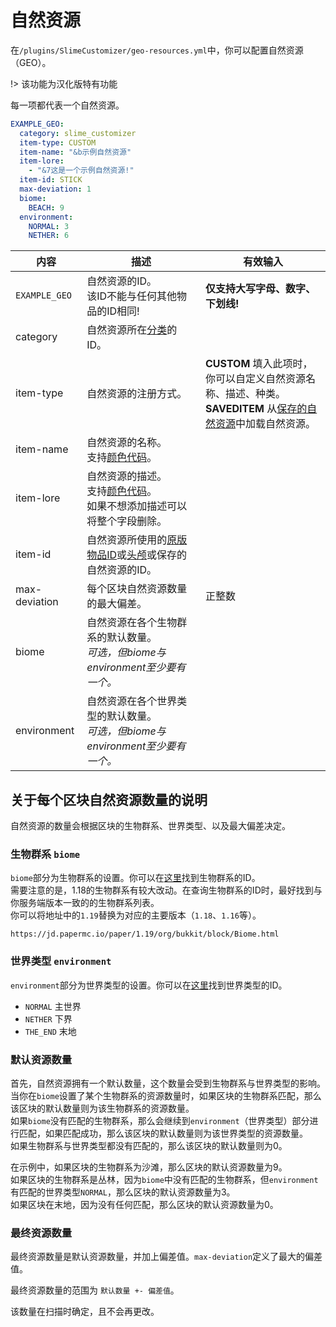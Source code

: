 # 自然资源

在`/plugins/SlimeCustomizer/geo-resources.yml`中，你可以配置自然资源（GEO）。

!> 该功能为汉化版特有功能

每一项都代表一个自然资源。

```yaml
EXAMPLE_GEO:
  category: slime_customizer
  item-type: CUSTOM
  item-name: "&b示例自然资源"
  item-lore:
    - "&7这是一个示例自然资源!"
  item-id: STICK
  max-deviation: 1
  biome:
    BEACH: 9
  environment:
    NORMAL: 3
    NETHER: 6
```

| 内容 | 描述 | 有效输入 |
| --- | ----------- | ----------------- |
| `EXAMPLE_GEO` | 自然资源的ID。<br>该ID不能与任何其他物品的ID相同! | **仅支持大写字母、数字、下划线!** |
| category | 自然资源所在[分类](./Categories)的ID。 |
| item-type | 自然资源的注册方式。 | **CUSTOM** 填入此项时，你可以自定义自然资源名称、描述、种类。 <br>**SAVEDITEM** 从[保存的自然资源](./Saved-Items)中加载自然资源。 |
| item-name | 自然资源的名称。<br>支持[颜色代码](./Color-codes)。 |
| item-lore | 自然资源的描述。<br>支持[颜色代码](./Color-codes)。<br>如果不想添加描述可以将整个字段删除。 |
| item-id | 自然资源所使用的[原版物品ID](https://hub.spigotmc.org/javadocs/spigot/org/bukkit/Material.html)或[头颅](./Skull-Items)或保存的自然资源的ID。 |
| max-deviation | 每个区块自然资源数量的最大偏差。 | 正整数 |
| biome | 自然资源在各个生物群系的默认数量。<br>*可选，但biome与environment至少要有一个。* |
| environment | 自然资源在各个世界类型的默认数量。<br>*可选，但biome与environment至少要有一个。* |

## 关于每个区块自然资源数量的说明

自然资源的数量会根据区块的生物群系、世界类型、以及最大偏差决定。

### 生物群系 `biome`

`biome`部分为生物群系的设置。你可以在[这里](https://jd.papermc.io/paper/1.19/org/bukkit/block/Biome.html)找到生物群系的ID。  
需要注意的是，1.18的生物群系有较大改动。在查询生物群系的ID时，最好找到与你服务端版本一致的的生物群系列表。  
你可以将地址中的`1.19`替换为对应的主要版本（`1.18`、`1.16`等）。
```
https://jd.papermc.io/paper/1.19/org/bukkit/block/Biome.html
```

### 世界类型 `environment`

`environment`部分为世界类型的设置。你可以在[这里](https://jd.papermc.io/paper/1.19/org/bukkit/World.Environment.html)找到世界类型的ID。
- `NORMAL` 主世界
- `NETHER` 下界
- `THE_END` 末地

### 默认资源数量

首先，自然资源拥有一个默认数量，这个数量会受到生物群系与世界类型的影响。  
当你在`biome`设置了某个生物群系的资源数量时，如果区块的生物群系匹配，那么该区块的默认数量则为该生物群系的资源数量。  
如果`biome`没有匹配的生物群系，那么会继续到`environment`（世界类型）部分进行匹配，如果匹配成功，那么该区块的默认数量则为该世界类型的资源数量。  
如果生物群系与世界类型都没有匹配的，那么该区块的默认数量则为0。

在示例中，如果区块的生物群系为沙滩，那么区块的默认资源数量为9。  
如果区块的生物群系是丛林，因为`biome`中没有匹配的生物群系，但`environment`有匹配的世界类型`NORMAL`，那么区块的默认资源数量为3。  
如果区块在末地，因为没有任何匹配，那么区块的默认资源数量为0。

### 最终资源数量

最终资源数量是默认资源数量，并加上偏差值。`max-deviation`定义了最大的偏差值。

最终资源数量的范围为 `默认数量 +- 偏差值`。

该数量在扫描时确定，且不会再更改。
